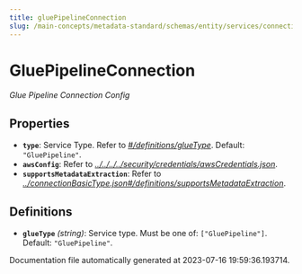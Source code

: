 ```yaml
---
title: gluePipelineConnection
slug: /main-concepts/metadata-standard/schemas/entity/services/connections/pipeline/gluepipelineconnection
---
```


# GluePipelineConnection

*Glue Pipeline Connection Config*

## Properties

- **`type`**: Service Type. Refer to *[#/definitions/glueType](#definitions/glueType)*. Default: `"GluePipeline"`.
- **`awsConfig`**: Refer to *[../../../../security/credentials/awsCredentials.json](#/../../../security/credentials/awsCredentials.json)*.
- **`supportsMetadataExtraction`**: Refer to *[../connectionBasicType.json#/definitions/supportsMetadataExtraction](#/connectionBasicType.json#/definitions/supportsMetadataExtraction)*.
## Definitions

- <a id="definitions/glueType"></a>**`glueType`** *(string)*: Service type. Must be one of: `["GluePipeline"]`. Default: `"GluePipeline"`.


Documentation file automatically generated at 2023-07-16 19:59:36.193714.
